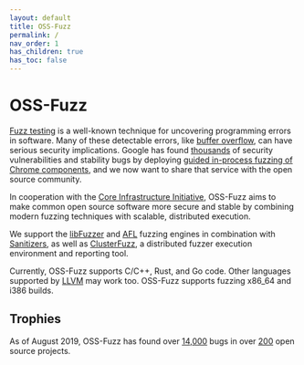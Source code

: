 ```yaml
---
layout: default
title: OSS-Fuzz
permalink: /
nav_order: 1
has_children: true
has_toc: false
---
```


# OSS-Fuzz

[Fuzz testing](https://en.wikipedia.org/wiki/Fuzz_testing) is a well-known
technique for uncovering programming errors in software.
Many of these detectable errors, like [buffer overflow](https://en.wikipedia.org/wiki/Buffer_overflow),
can have serious security implications. Google has found [thousands] of security vulnerabilities and
stability bugs by deploying
[guided in-process fuzzing of Chrome components](https://security.googleblog.com/2016/08/guided-in-process-fuzzing-of-chrome.html),
and we now want to share that service with the open source community.

[thousands]: https://bugs.chromium.org/p/chromium/issues/list?q=label%3AStability-LibFuzzer%2CStability-AFL%20-status%3ADuplicate%2CWontFix&can=1

In cooperation with the [Core Infrastructure Initiative](https://www.coreinfrastructure.org/), 
OSS-Fuzz aims to make common open source software more secure and stable by
combining modern fuzzing techniques with scalable,
distributed execution.

We support the [libFuzzer](http://llvm.org/docs/LibFuzzer.html) and [AFL](http://lcamtuf.coredump.cx/afl/) fuzzing engines
in combination with [Sanitizers](https://github.com/google/sanitizers), as well as
[ClusterFuzz](https://github.com/google/clusterfuzz),
a distributed fuzzer execution environment and reporting tool. 

Currently, OSS-Fuzz supports C/C++, Rust, and Go code. Other languages supported by [LLVM](http://llvm.org) may work too.
OSS-Fuzz supports fuzzing x86_64 and i386 builds.

## Trophies
As of August 2019, OSS-Fuzz has found over [14,000] bugs in over [200] open source
projects.

[14,000]: https://bugs.chromium.org/p/oss-fuzz/issues/list?can=1&q=-status%3AWontFix%2CDuplicate+-Infra
[200]: https://github.com/google/oss-fuzz/tree/master/projects
